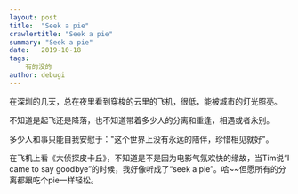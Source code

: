 ```yaml
---
layout: post
title:  "Seek a pie"
crawlertitle: "Seek a pie"
summary: "Seek a pie"
date:   2019-10-18
tags: 
    有的没的
author: debugi
---
```


在深圳的几天，总在夜里看到穿梭的云里的飞机，很低，能被城市的灯光照亮。

不知道是起飞还是降落，也不知道带着多少人的分离和重逢，相遇或者永别。  

多少人和事只能自我安慰于："这个世界上没有永远的陪伴，珍惜相见就好"。  

在飞机上看《大侦探皮卡丘》，不知道是不是因为电影气氛欢快的缘故，当Tim说“I came to say goodbye”的时候，我好像听成了“seek a pie”。哈~~但愿所有的分离都跟吃个pie一样轻松。